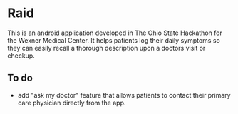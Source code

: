 # Raid

This is an android application developed in The Ohio State Hackathon for the Wexner Medical Center.
It helps patients log their daily symptoms so they can easily recall a thorough description upon a doctors visit or checkup. 

## To do
- add "ask my doctor" feature that allows patients to contact their primary care physician directly from the app. 

